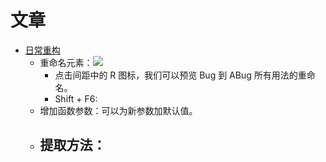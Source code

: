 # 文章
- [日常重构](https://blog.jetbrains.com/zh-hans/idea/2020/09/intellij-idea/)
	- 重命名元素：![](https://s2.loli.net/2023/01/03/HR5uAaKWzydfVDv.png)
		- 点击间距中的 R 图标，我们可以预览 Bug 到 ABug 所有用法的重命名。
		- Shift + F6: 
	- 增加函数参数：可以为新参数加默认值。
	- 提取方法：
		- 